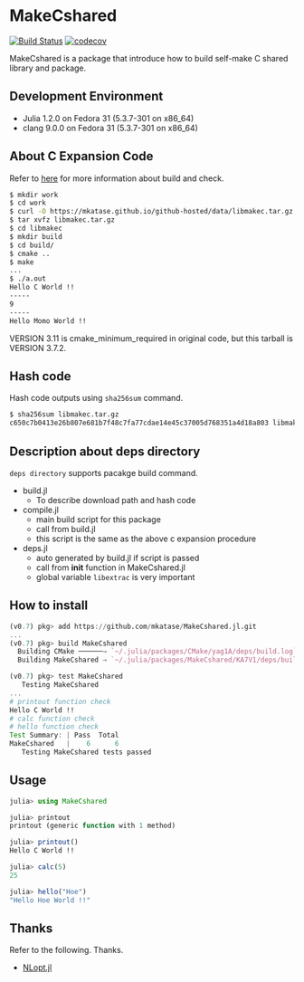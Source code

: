 # MakeCshared

[![Build Status](https://travis-ci.org/mkatase/MakeCshared.jl.svg?branch=master)](https://travis-ci.org/mkatase/MakeCshared.jl)
[![codecov](https://codecov.io/gh/mkatase/MakeCshared.jl/branch/master/graph/badge.svg)](https://codecov.io/gh/mkatase/MakeCshared.jl)

MakeCshared is a package that introduce how to build self-make C shared library and package.

## Development Environment

* Julia 1.2.0 on Fedora 31 (5.3.7-301 on x86_64)
* clang 9.0.0 on Fedora 31 (5.3.7-301 on x86_64)

## About C Expansion Code
Refer to [here](https://github.com/mkatase/JuliaPractice) for more information about build and check.

```bash
$ mkdir work
$ cd work
$ curl -O https://mkatase.github.io/github-hosted/data/libmakec.tar.gz
$ tar xvfz libmakec.tar.gz 
$ cd libmakec
$ mkdir build
$ cd build/
$ cmake ..
$ make
...
$ ./a.out
Hello C World !!
-----
9
-----
Hello Momo World !!
```

VERSION 3.11 is cmake_minimum_required in original code, but this tarball is VERSION 3.7.2.

## Hash code
Hash code outputs using `sha256sum` command.

```bash
$ sha256sum libmakec.tar.gz
c650c7b0413e26b807e681b7f48c7fa77cdae14e45c37005d768351a4d18a803 libmakec.tar.gz
```

## Description about deps directory
`deps directory` supports pacakge build command.

* build.jl
    - To describe download path and hash code
* compile.jl
    - main build script for this package
    - call from build.jl
    - this script is the same as the above c expansion procedure
* deps.jl
    - auto generated by build.jl if script is passed
    - call from __init__ function in MakeCshared.jl
    - global variable `libextrac` is very important

## How to install

```julia
(v0.7) pkg> add https://github.com/mkatase/MakeCshared.jl.git
...
(v0.7) pkg> build MakeCshared
  Building CMake ──────→ `~/.julia/packages/CMake/yag1A/deps/build.log`
  Building MakeCshared → `~/.julia/packages/MakeCshared/KA7V1/deps/build.log`

(v0.7) pkg> test MakeCshared
   Testing MakeCshared
...
# printout function check
Hello C World !!
# calc function check
# hello function check
Test Summary: | Pass  Total
MakeCshared   |    6      6
   Testing MakeCshared tests passed 
```

## Usage

```julia
julia> using MakeCshared

julia> printout
printout (generic function with 1 method)

julia> printout()
Hello C World !!

julia> calc(5)
25

julia> hello("Hoe")
"Hello Hoe World !!"
```

## Thanks
Refer to the following. Thanks.

* [NLopt.jl](https://github.com/JuliaOpt/NLopt.jl)
